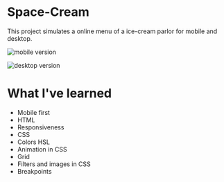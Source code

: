 # Space-Cream
This project simulates a online menu of a ice-cream parlor for mobile and desktop.

![mobile version](https://user-images.githubusercontent.com/81266915/218188454-abe82ea8-9ce9-4d41-8dbc-d2baf09be336.png)

![desktop version](https://user-images.githubusercontent.com/81266915/218189843-994c4680-8525-43de-bc57-4a34e25438f0.png)

# What I've learned
* Mobile first
* HTML
* Responsiveness
* CSS
* Colors HSL
* Animation in CSS
* Grid
* Filters and images in CSS
* Breakpoints
